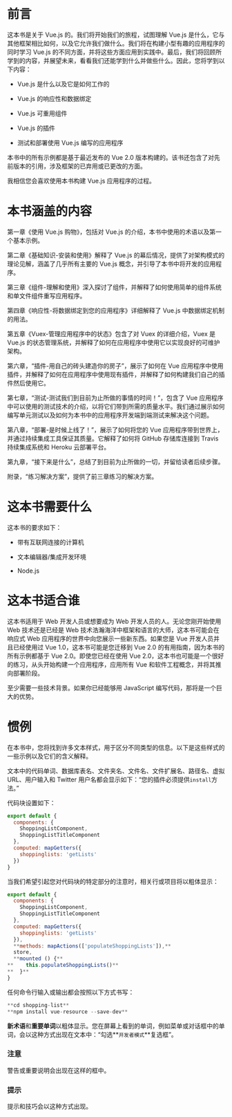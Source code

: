 # 前言

这本书是关于 Vue.js 的。我们将开始我们的旅程，试图理解 Vue.js 是什么，它与其他框架相比如何，以及它允许我们做什么。我们将在构建小型有趣的应用程序的同时学习 Vue.js 的不同方面，并将这些方面应用到实践中。最后，我们将回顾所学到的内容，并展望未来，看看我们还能学到什么并做些什么。因此，您将学到以下内容：

+   Vue.js 是什么以及它是如何工作的

+   Vue.js 的响应性和数据绑定

+   Vue.js 可重用组件

+   Vue.js 的插件

+   测试和部署使用 Vue.js 编写的应用程序

本书中的所有示例都是基于最近发布的 Vue 2.0 版本构建的。该书还包含了对先前版本的引用，涉及框架的已弃用或已更改的方面。

我相信您会喜欢使用本书构建 Vue.js 应用程序的过程。

# 本书涵盖的内容

第一章《使用 Vue.js 购物》，包括对 Vue.js 的介绍，本书中使用的术语以及第一个基本示例。

第二章《基础知识-安装和使用》解释了 Vue.js 的幕后情况，提供了对架构模式的理论见解，涵盖了几乎所有主要的 Vue.js 概念，并引导了本书中将开发的应用程序。

第三章《组件-理解和使用》深入探讨了组件，并解释了如何使用简单的组件系统和单文件组件重写应用程序。

第四章《响应性-将数据绑定到您的应用程序》详细解释了 Vue.js 中数据绑定机制的用法。

第五章《Vuex-管理应用程序中的状态》包含了对 Vuex 的详细介绍，Vuex 是 Vue.js 的状态管理系统，并解释了如何在应用程序中使用它以实现良好的可维护架构。

第六章，“插件-用自己的砖头建造你的房子”，展示了如何在 Vue 应用程序中使用插件，并解释了如何在应用程序中使用现有插件，并解释了如何构建我们自己的插件然后使用它。

第七章，“测试-测试我们到目前为止所做的事情的时间！”，包含了 Vue 应用程序中可以使用的测试技术的介绍，以将它们带到所需的质量水平。我们通过展示如何编写单元测试以及如何为本书中的应用程序开发端到端测试来解决这个问题。

第八章，“部署-是时候上线了！”，展示了如何将您的 Vue 应用程序带到世界上，并通过持续集成工具保证其质量。它解释了如何将 GitHub 存储库连接到 Travis 持续集成系统和 Heroku 云部署平台。

第九章，“接下来是什么”，总结了到目前为止所做的一切，并留给读者后续步骤。

附录，“练习解决方案”，提供了前三章练习的解决方案。

# 这本书需要什么

这本书的要求如下：

+   带有互联网连接的计算机

+   文本编辑器/集成开发环境

+   Node.js

# 这本书适合谁

这本书适用于 Web 开发人员或想要成为 Web 开发人员的人。无论您刚开始使用 Web 技术还是已经是 Web 技术浩瀚海洋中框架和语言的大师，这本书可能会在响应式 Web 应用程序的世界中向您展示一些新东西。如果您是 Vue 开发人员并且已经使用过 Vue 1.0，这本书可能是您迁移到 Vue 2.0 的有用指南，因为本书的所有示例都基于 Vue 2.0。即使您已经在使用 Vue 2.0，这本书也可能是一个很好的练习，从头开始构建一个应用程序，应用所有 Vue 和软件工程概念，并将其推向部署阶段。

至少需要一些技术背景。如果你已经能够用 JavaScript 编写代码，那将是一个巨大的优势。

# 惯例

在本书中，您将找到许多文本样式，用于区分不同类型的信息。以下是这些样式的一些示例以及它们的含义解释。

文本中的代码单词、数据库表名、文件夹名、文件名、文件扩展名、路径名、虚拟 URL、用户输入和 Twitter 用户名都会显示如下：“您的插件必须提供`install`方法。”

代码块设置如下：

```js
export default {
  components: {
    ShoppingListComponent,
    ShoppingListTitleComponent
  },
  computed: mapGetters({
    shoppinglists: 'getLists'
  })
}
```

当我们希望引起您对代码块的特定部分的注意时，相关行或项目将以粗体显示：

```js
export default {
  components: {
    ShoppingListComponent,
    ShoppingListTitleComponent
  },
  computed: mapGetters({
    shoppinglists: 'getLists'
  }),
  **methods: mapActions(['populateShoppingLists']),**
  store,
  **mounted () {**
**    this.populateShoppingLists()**
**  }**
}
```

任何命令行输入或输出都会按照以下方式书写：

```js
**cd shopping-list**
**npm install vue-resource --save-dev**

```

**新术语**和**重要单词**以粗体显示。您在屏幕上看到的单词，例如菜单或对话框中的单词，会以这种方式出现在文本中：“勾选**`开发者模式`**复选框”。

### 注意

警告或重要说明会出现在这样的框中。

### 提示

提示和技巧会以这种方式出现。
